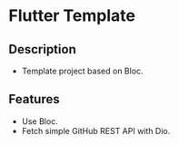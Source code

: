 # Flutter Template

## Description
* Template project based on Bloc.

## Features
* Use Bloc.
* Fetch simple GitHub REST API with Dio.
